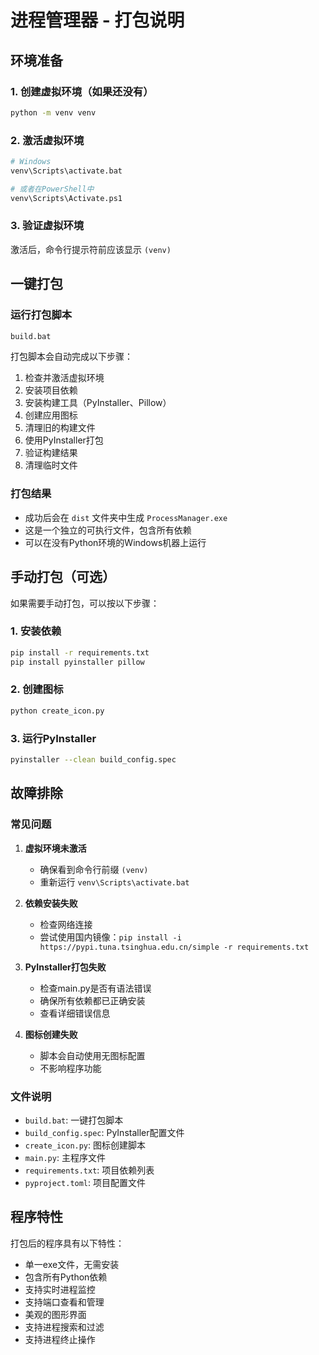 # 进程管理器 - 打包说明

## 环境准备

### 1. 创建虚拟环境（如果还没有）
```bash
python -m venv venv
```

### 2. 激活虚拟环境
```bash
# Windows
venv\Scripts\activate.bat

# 或者在PowerShell中
venv\Scripts\Activate.ps1
```

### 3. 验证虚拟环境
激活后，命令行提示符前应该显示 `(venv)`

## 一键打包

### 运行打包脚本
```bash
build.bat
```

打包脚本会自动完成以下步骤：
1. 检查并激活虚拟环境
2. 安装项目依赖
3. 安装构建工具（PyInstaller、Pillow）
4. 创建应用图标
5. 清理旧的构建文件
6. 使用PyInstaller打包
7. 验证构建结果
8. 清理临时文件

### 打包结果
- 成功后会在 `dist` 文件夹中生成 `ProcessManager.exe`
- 这是一个独立的可执行文件，包含所有依赖
- 可以在没有Python环境的Windows机器上运行

## 手动打包（可选）

如果需要手动打包，可以按以下步骤：

### 1. 安装依赖
```bash
pip install -r requirements.txt
pip install pyinstaller pillow
```

### 2. 创建图标
```bash
python create_icon.py
```

### 3. 运行PyInstaller
```bash
pyinstaller --clean build_config.spec
```

## 故障排除

### 常见问题

1. **虚拟环境未激活**
   - 确保看到命令行前缀 `(venv)`
   - 重新运行 `venv\Scripts\activate.bat`

2. **依赖安装失败**
   - 检查网络连接
   - 尝试使用国内镜像：`pip install -i https://pypi.tuna.tsinghua.edu.cn/simple -r requirements.txt`

3. **PyInstaller打包失败**
   - 检查main.py是否有语法错误
   - 确保所有依赖都已正确安装
   - 查看详细错误信息

4. **图标创建失败**
   - 脚本会自动使用无图标配置
   - 不影响程序功能

### 文件说明

- `build.bat`: 一键打包脚本
- `build_config.spec`: PyInstaller配置文件
- `create_icon.py`: 图标创建脚本
- `main.py`: 主程序文件
- `requirements.txt`: 项目依赖列表
- `pyproject.toml`: 项目配置文件

## 程序特性

打包后的程序具有以下特性：
- 单一exe文件，无需安装
- 包含所有Python依赖
- 支持实时进程监控
- 支持端口查看和管理
- 美观的图形界面
- 支持进程搜索和过滤
- 支持进程终止操作